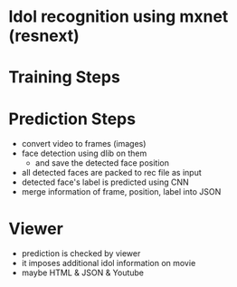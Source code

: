 # Idol recognition using mxnet (resnext)

# Training Steps


# Prediction Steps

* convert video to frames (images)
* face detection using dlib on them
    * and save the detected face position
* all detected faces are packed to rec file as input
* detected face's label is predicted using CNN
* merge information of frame, position, label into JSON

# Viewer

* prediction is checked by viewer
* it imposes additional idol information on movie
* maybe HTML & JSON & Youtube